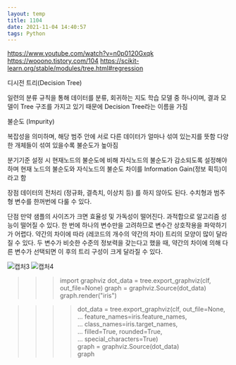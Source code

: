 ```yaml
---
layout: temp
title: 1104
date: 2021-11-04 14:40:57
tags: Python
---
```


https://www.youtube.com/watch?v=n0p0120Gxqk
https://wooono.tistory.com/104
https://scikit-learn.org/stable/modules/tree.html#regression

디시전 트리(Decision Tree)

일련의 분류 규칙을 통해 데이터를 분류, 회귀하는 지도 학습 모델 중 하나이며,
결과 모델이 Tree 구조를 가지고 있기 때문에 Decision Tree라는 이름을 가짐

불순도 (Impurity)

복잡성을 의미하며, 해당 범주 안에 서로 다른 데이터가 얼마나 섞여 있는지를 뜻함
다양한 개체들이 섞여 있을수록 불순도가 높아짐

분기기준 설정 시 현재노드의 불순도에 비해 자식노드의 불순도가 감소되도록 설정해야하며
현재 노드의 불순도와 자식노드의 불순도 차이를 Information Gain(정보 획득)이라고 함

장점
데이터의 전처리 (정규화, 결측치, 이상치 등) 를 하지 않아도 된다.
수치형과 범주형 변수를 한꺼번에 다룰 수 있다.

단점
만약 샘플의 사이즈가 크면 효율성 및 가독성이 떨어진다.
과적합으로 알고리즘 성능이 떨어질 수 있다.
한 번에 하나의 변수만을 고려하므로 변수간 상호작용을 파악하기가 어렵다.
약간의 차이에 따라 (레코드의 개수의 약간의 차이) 트리의 모양이 많이 달라질 수 있다.
두 변수가 비슷한 수준의 정보력을 갖는다고 했을 때, 약간의 차이에 의해 다른 변수가 선택되면 이 후의 트리 구성이 크게 달라질 수 있다.

![캡처3](https://user-images.githubusercontent.com/93235484/140265155-2eb869b8-f830-44f7-8ff7-c6afd227f832.PNG)
![캡처4](https://user-images.githubusercontent.com/93235484/140265159-b9dc0274-1400-4d56-88c1-a2fec6a35584.png)


>>> import graphviz 
>>> dot_data = tree.export_graphviz(clf, out_file=None) 
>>> graph = graphviz.Source(dot_data) 
>>> graph.render("iris") 


> >>> dot_data = tree.export_graphviz(clf, out_file=None, 
...                      feature_names=iris.feature_names,  
...                      class_names=iris.target_names,  
...                      filled=True, rounded=True,  
...                      special_characters=True)  
>>> graph = graphviz.Source(dot_data)  
>>> graph 